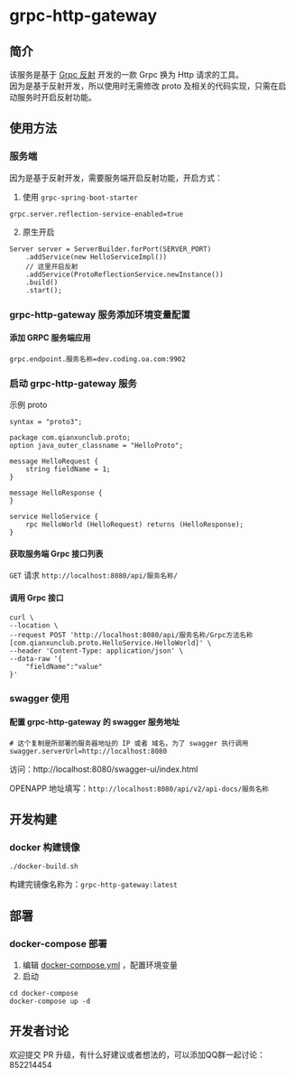 # grpc-http-gateway
## 简介
该服务是基于 [Grpc 反射](https://github.com/grpc/grpc/blob/master/doc/server-reflection.md) 开发的一款 Grpc 换为 Http 请求的工具。  
因为是基于反射开发，所以使用时无需修改 proto 及相关的代码实现，只需在启动服务时开启反射功能。

## 使用方法

### 服务端
因为是基于反射开发，需要服务端开启反射功能，开启方式：
1. 使用 `grpc-spring-boot-starter`
```
grpc.server.reflection-service-enabled=true
```
2. 原生开启
```
Server server = ServerBuilder.forPort(SERVER_PORT)
    .addService(new HelloServiceImpl())
    // 这里开启反射
    .addService(ProtoReflectionService.newInstance())
    .build()
    .start();
```

### grpc-http-gateway 服务添加环境变量配置

#### 添加 GRPC 服务端应用
```
grpc.endpoint.服务名称=dev.coding.oa.com:9902
```

### 启动 grpc-http-gateway 服务

示例 proto
```
syntax = "proto3";

package com.qianxunclub.proto;
option java_outer_classname = "HelloProto";

message HelloRequest {
    string fieldName = 1;
}

message HelloResponse {
}

service HelloService {
    rpc HelloWorld (HelloRequest) returns (HelloResponse);
}
```


#### 获取服务端 Grpc 接口列表
`GET` 请求 `http://localhost:8080/api/服务名称/`

#### 调用 Grpc 接口
```
curl \
--location \
--request POST 'http://localhost:8080/api/服务名称/Grpc方法名称[com.qianxunclub.proto.HelloService.HelloWorld]' \
--header 'Content-Type: application/json' \
--data-raw '{
    "fieldName":"value"
}'
```

### swagger 使用

#### 配置 grpc-http-gateway 的 swagger 服务地址
```
# 这个复制是所部署的服务器地址的 IP 或者 域名，为了 swagger 执行调用
swagger.serverUrl=http://localhost:8080
```

访问：http://localhost:8080/swagger-ui/index.html  

OPENAPP 地址填写：`http://localhost:8080/api/v2/api-docs/服务名称`


## 开发构建
### docker 构建镜像

```
./docker-build.sh
```
构建完镜像名称为：`grpc-http-gateway:latest`


## 部署
### docker-compose 部署

1. 编辑 [docker-compose.yml](docker-compose/docker-compose.yml) ，配置环境变量
2. 启动
```
cd docker-compose
docker-compose up -d
```

## 开发者讨论

欢迎提交 PR 升级，有什么好建议或者想法的，可以添加QQ群一起讨论：852214454
